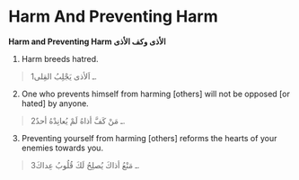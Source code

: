 Harm And Preventing Harm
========================

**Harm and Preventing Harm الأذى وكف الأذى**

1. Harm breeds hatred.

> 1ـ اَلأذى يَجْلِبُ القِلى.

2. One who prevents himself from harming [others] will not be
opposed [or hated] by anyone.

> 2ـ مَنْ كَفَّ أذاهُ لَمْ يُعانِدْهُ أحدٌ.

3. Preventing yourself from harming [others] reforms the hearts of
your enemies towards you.

> 3ـ مَنْعُ أذاكَ يُصلِحُ لَكَ قُلُوبُ عِداكَ.


